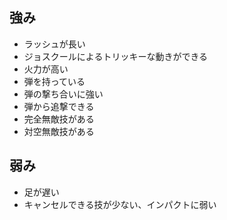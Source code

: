 ## 強み

- ラッシュが長い
- ジョスクールによるトリッキーな動きができる
- 火力が高い
- 弾を持っている
- 弾の撃ち合いに強い
- 弾から追撃できる
- 完全無敵技がある
- 対空無敵技がある

## 弱み

- 足が遅い
- キャンセルできる技が少ない、インパクトに弱い
